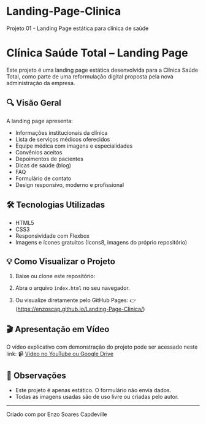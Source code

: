 # Landing-Page-Clinica
Projeto 01 - Landing Page estática para clínica de saúde
# Clínica Saúde Total – Landing Page

Este projeto é uma landing page estática desenvolvida para a Clínica Saúde Total, como parte de uma reformulação digital proposta pela nova administração da empresa.

## 🔍 Visão Geral

A landing page apresenta:
- Informações institucionais da clínica
- Lista de serviços médicos oferecidos
- Equipe médica com imagens e especialidades
- Convênios aceitos
- Depoimentos de pacientes
- Dicas de saúde (blog)
- FAQ
- Formulário de contato
- Design responsivo, moderno e profissional

## 🛠️ Tecnologias Utilizadas

- HTML5
- CSS3
- Responsividade com Flexbox
- Imagens e ícones gratuitos (Icons8, imagens do próprio repositório)

## 💡 Como Visualizar o Projeto

1. Baixe ou clone este repositório:

2. Abra o arquivo `index.html` no seu navegador.

3. Ou visualize diretamente pelo GitHub Pages:
👉 (https://enzoscap.github.io/Landing-Page-Clinica/)

## 🎬 Apresentação em Vídeo

O vídeo explicativo com demonstração do projeto pode ser acessado neste link:
📹 [Vídeo no YouTube ou Google Drive](URL_DO_VIDEO)

## 📌 Observações

- Este projeto é apenas estático. O formulário não envia dados.
- Todas as imagens usadas são de uso livre ou criadas pelo autor.

---

Criado com  por Enzo Soares Capdeville
